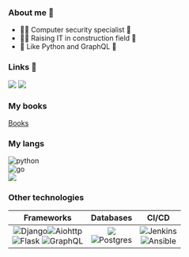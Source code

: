 ### About me 👋
- 🕵️‍♂️ Computer security specialist 🔐
- 🐱‍💻 Raising IT in construction field 🌉
- 🐍 Like Python and GraphQL 🌌

### Links 🔗

![](https://img.shields.io/badge/TikTok-FFFFFF?style=for-the-badge&logo=TikTok&logoWidth=0&logoColor=black&link=https://www.tiktok.com/@_vodkar)
![](https://img.shields.io/badge/LeetCode-FFFFFF?style=for-the-badge&logo=leetcode&logoWidth=0&link=https://leetcode.com/vodkar/)

### My books

[Books](BOOKS.md)

### My langs

![python](https://img.shields.io/badge/python-Middle+-important?&style=for-the-badge&logo=python&labelColor=FFFFFF)
<br>
![go](https://img.shields.io/badge/golang-Junior-success?&style=for-the-badge&logo=go&labelColor=FFFFFF)
<br>
![](https://img.shields.io/badge/JavaScript-Junior-success?&style=for-the-badge&logo=JavaScript&labelColor=FFFFFF)

### Other technologies

| Frameworks | Databases | CI/CD |
| :---: | :---: | :---: |
| ![Django](https://img.shields.io/badge/Django-092D1F?style=for-the-badge&logo=django&labelColor=FFFFFF&logoColor=092D1F)![Aiohttp](https://img.shields.io/badge/aiohttp-285BB5?style=for-the-badge&logo=aiohttp&labelColor=FFFFFF&logoColor=285BB5)<br>![Flask](https://img.shields.io/badge/Flask-333333?style=for-the-badge&logo=flask&labelColor=FFFFFF&logoColor=333333) ![GraphQL](https://img.shields.io/badge/GraphQL-DE33A6?style=for-the-badge&logo=graphql&labelColor=FFFFFF&logoColor=DE33A6) | ![](https://img.shields.io/badge/MongoDb-47A248?style=for-the-badge&logo=mongodb&labelColor=FFFFFF&logoColor=47A248)<br>![Postgres](https://img.shields.io/badge/PostgreS-31648C?style=for-the-badge&logo=postgresql&labelColor=FFFFFF&logoColor=31648C) | ![Jenkins](https://img.shields.io/badge/Jenkins-CC3631?style=for-the-badge&logo=Jenkins&labelColor=FFFFFF&logoColor=CC3631)<br>![Ansible](https://img.shields.io/badge/Ansible-191817?style=for-the-badge&logo=Ansible&labelColor=FFFFFF&logoColor=191817)  |



